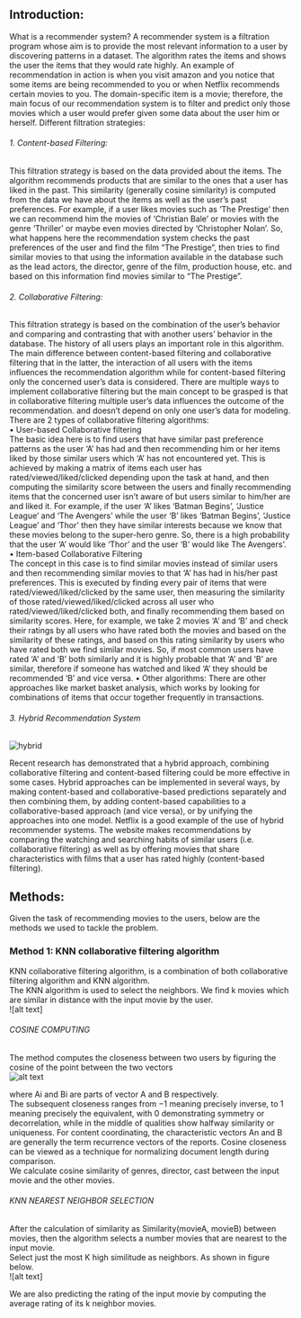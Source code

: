 ## Introduction: 
What is a recommender system?
A recommender system is a filtration program whose aim is to provide the most relevant information to a user by discovering patterns in a dataset. The algorithm rates the items and shows the user the items that they would rate highly. An example of recommendation in action is when you visit amazon and you notice that some items are being recommended to you or when Netflix recommends certain movies to you.  The domain-specific item is a movie; therefore, the main focus of our recommendation system is to filter and predict only those movies which a user would prefer given some data about the user him or herself. 
Different filtration strategies: <br >

###### 1. Content-based Filtering: <br>
This filtration strategy is based on the data provided about the items. The algorithm recommends products that are similar to the ones that a user has liked in the past. This similarity (generally cosine similarity) is computed from the data we have about the items as well as the user’s past preferences. For example, if a user likes movies such as ‘The Prestige’ then we can recommend him the movies of ‘Christian Bale’ or movies with the genre ‘Thriller’ or maybe even movies directed by ‘Christopher Nolan’.  So, what happens here the recommendation system checks the past preferences of the user and find the film “The Prestige”, then tries to find similar movies to that using the information available in the database such as the lead actors, the director, genre of the film, production house, etc. and based on this information find movies similar to “The Prestige”.
###### 2. Collaborative Filtering: <br>
This filtration strategy is based on the combination of the user’s behavior and comparing and contrasting that with another users’ behavior in the database. The history of all users plays an important role in this algorithm. The main difference between content-based filtering and collaborative filtering that in the latter, the interaction of all users with the items influences the recommendation algorithm while for content-based filtering only the concerned user’s data is considered.
There are multiple ways to implement collaborative filtering but the main concept to be grasped is that in collaborative filtering multiple user’s data influences the outcome of the recommendation. and doesn’t depend on only one user’s data for modeling. 
There are 2 types of collaborative filtering algorithms:<br>
•	User-based Collaborative filtering <br>
The basic idea here is to find users that have similar past preference patterns as the user ‘A’ has had and then recommending him or her items liked by those similar users which ‘A’ has not encountered yet. This is achieved by making a matrix of items each user has rated/viewed/liked/clicked depending upon the task at hand, and then computing the similarity score between the users and finally recommending items that the concerned user isn’t aware of but users similar to him/her are and liked it.
For example, if the user ‘A’ likes ‘Batman Begins’, ‘Justice League’ and ‘The Avengers’ while the user ‘B’ likes ‘Batman Begins’, ‘Justice League’ and ‘Thor’ then they have similar interests because we know that these movies belong to the super-hero genre. So, there is a high probability that the user ‘A’ would like ‘Thor’ and the user ‘B’ would like The Avengers’. <br>
•	Item-based Collaborative Filtering <br>
The concept in this case is to find similar movies instead of similar users and then recommending similar movies to that ‘A’ has had in his/her past preferences. This is executed by finding every pair of items that were rated/viewed/liked/clicked by the same user, then measuring the similarity of those rated/viewed/liked/clicked across all user who rated/viewed/liked/clicked both, and finally recommending them based on similarity scores.
Here, for example, we take 2 movies ‘A’ and ‘B’ and check their ratings by all users who have rated both the movies and based on the similarity of these ratings, and based on this rating similarity by users who have rated both we find similar movies. So, if most common users have rated ‘A’ and ‘B’ both similarly and it is highly probable that ‘A’ and ‘B’ are similar, therefore if someone has watched and liked ‘A’ they should be recommended ‘B’ and vice versa.
•	Other algorithms: There are other approaches like market basket analysis, which works by looking for combinations of items that occur together frequently in transactions. 
###### 3. Hybrid Recommendation System <br>
![hybrid](https://user-images.githubusercontent.com/71619460/166626503-964e642c-ef0c-43bf-b733-7a15d8ae930a.png)

Recent research has demonstrated that a hybrid approach, combining collaborative filtering and content-based filtering could be more effective in some cases. Hybrid approaches can be implemented in several ways, by making content-based and collaborative-based predictions separately and then combining them, by adding content-based capabilities to a collaborative-based approach (and vice versa), or by unifying the approaches into one model.
Netflix is a good example of the use of hybrid recommender systems. The website makes recommendations by comparing the watching and searching habits of similar users (i.e. collaborative filtering) as well as by offering movies that share characteristics with films that a user has rated highly (content-based filtering).

## Methods: 
Given the task of recommending movies to the users, below are the methods we used to tackle the problem. <br >
### Method 1: KNN collaborative filtering algorithm
KNN collaborative filtering algorithm, is a combination of both collaborative filtering algorithm and KNN algorithm.<br >
The KNN algorithm is used to select the neighbors. We find k movies which are similar in distance with the input movie by the user. <br >
![alt text]

###### COSINE COMPUTING
The method computes the closeness between two users by figuring the cosine of the point between the two vectors <br >
![alt text](https://github.com/shiyonkuriank/CMPE_255_Project_Team1/blob/main/images/cosine_distance.png)

where Ai and Bi are parts of vector A and B respectively.  <br >
The subsequent closeness ranges from −1 meaning precisely inverse, to 1 meaning precisely the equivalent, with 0 demonstrating symmetry or decorrelation, while in the middle of qualities show halfway similarity or uniqueness. For content coordinating, the characteristic vectors An and B are generally the term recurrence vectors of the reports. Cosine closeness can be viewed as a technique for normalizing document length during comparison. <br >
We calculate cosine similarity of genres, director, cast between the input movie and the other movies. <br >
###### KNN NEAREST NEIGHBOR SELECTION
After the calculation of similarity as Similarity(movieA, movieB) between movies, then the algorithm selects a number movies that are nearest to the input movie. <br > 
Select just the most K high similitude as neighbors. As shown in figure below. <br >
![alt text]

We are also predicting the rating of the input movie by computing the average rating of its k neighbor movies.







